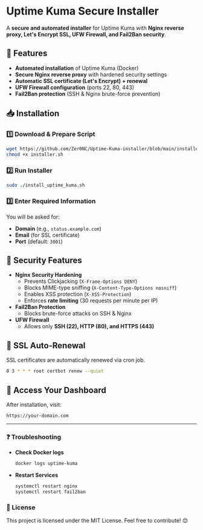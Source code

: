 # Uptime Kuma Secure Installer

A **secure and automated installer** for Uptime Kuma with **Nginx reverse proxy, Let's Encrypt SSL, UFW Firewall, and Fail2Ban security**.

## 🚀 Features
- **Automated installation** of Uptime Kuma (Docker)
- **Secure Nginx reverse proxy** with hardened security settings
- **Automatic SSL certificate (Let's Encrypt) + renewal**
- **UFW Firewall configuration** (ports 22, 80, 443)
- **Fail2Ban protection** (SSH & Nginx brute-force prevention)

## 📥 Installation

### 1️⃣ Download & Prepare Script
```bash
wget https://github.com/Zer0NC/Uptime-Kuma-installer/blob/main/installer.sh
chmod +x installer.sh
```

### 2️⃣ Run Installer
```bash
sudo ./install_uptime_kuma.sh
```

### 3️⃣ Enter Required Information
You will be asked for:
- **Domain** (e.g., `status.example.com`)
- **Email** (for SSL certificate)
- **Port** (default: `3001`)

## 🔐 Security Features
- **Nginx Security Hardening**
  - Prevents Clickjacking (`X-Frame-Options DENY`)
  - Blocks MIME-type sniffing (`X-Content-Type-Options nosniff`)
  - Enables XSS protection (`X-XSS-Protection`)
  - Enforces **rate limiting** (30 requests per minute per IP)
- **Fail2Ban Protection**
  - Blocks brute-force attacks on SSH & Nginx
- **UFW Firewall**
  - Allows only **SSH (22), HTTP (80), and HTTPS (443)**

## 🔄 SSL Auto-Renewal
SSL certificates are automatically renewed via cron job.
```bash
0 3 * * * root certbot renew --quiet
```

## 📌 Access Your Dashboard
After installation, visit:
```
https://your-domain.com
```

---

### ❓ Troubleshooting
- **Check Docker logs**
  ```bash
  docker logs uptime-kuma
  ```
- **Restart Services**
  ```bash
  systemctl restart nginx
  systemctl restart fail2ban
  ```

### 📜 License
This project is licensed under the MIT License. Feel free to contribute! 😊

